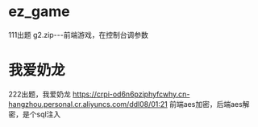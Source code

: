 # ez_game
111出题
g2.zip---前端游戏，在控制台调参数
# 我爱奶龙
222出题，我爱奶龙
https://crpi-od6n6pziphyfcwhy.cn-hangzhou.personal.cr.aliyuncs.com/ddl08/01:21
前端aes加密，后端aes解密，是个sql注入
